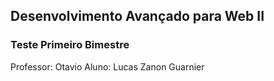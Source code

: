 ## Desenvolvimento Avançado para Web II

### Teste Primeiro Bimestre

Professor: Otavio
Aluno: Lucas Zanon Guarnier
